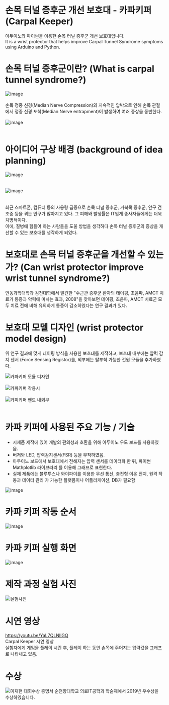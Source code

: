 # 손목 터널 증후군 개선 보호대 - 카파키퍼 (Carpal Keeper)
아두이노와 파이썬을 이용한 손목 터널 증후군 개선 보호대입니다.
<br>
It is a wrist protector that helps improve Carpal Tunnel Syndrome symptoms using Arduino and Python.



# 손목 터널 증후군이란? (What is carpal tunnel syndrome?)

![image](https://user-images.githubusercontent.com/72370701/159734842-32304d24-5549-442d-af3f-5a6c6f45e621.png)
<br>
<br>
손목 정중 신경(Median Nerve Compression)의 지속적인 압박으로 인해 손목 관절에서 정중 신경 포착(Median Nerve entrapment)이 발생하여 여러 증상을 동반한다.
<br>
<br>
![image](https://user-images.githubusercontent.com/72370701/159735130-748cf609-db86-44bb-b69f-5e4266feeb5c.png)
<br>
<br>



# 아이디어 구상 배경 (background of idea planning)

![image](https://user-images.githubusercontent.com/72370701/159734272-2e416d38-dc03-4b34-b12c-cb800c1bf9b5.png)
<br>
<br>
<br>
![image](https://user-images.githubusercontent.com/72370701/159734283-348160ed-f9bc-4876-8ab4-aeabf3781ead.png)
<br>
<br>
<br>
최근 스마트폰, 컴퓨터 등의 사용량 급증으로 손목 터널 증후군, 거북목 증후군, 안구 건조증 등을 겪는 인구가 많아지고 있다. 그 피해와 발생률은 IT업계 종사자들에게는 더욱 치명적이다.<br>
이에, 질병에 힘들어 하는 사람들을 도울 방법을 생각하다 손목 터널 증후군의 증상을 개선할 수 있는 보호대를 생각하게 되었다.



# 보호대로 손목 터널 증후군을 개선할 수 있는가? (Can wrist protector improve wrist tunnel syndrome?)

안동과학대학과 김천대학에서 발간한 "수근관 증후군 환자의 테이핑, 초음파, AMCT 치료가 통증과 악력에 미치는 효과, 2008"을 찾아보면 테이핑, 초음파, AMCT 치료군 모두 치료 전에 비해 유의하게 통증이 감소하였다는 연구 결과가 있다.


# 보호대 모델 디자인 (wrist protector model design)
위 연구 결과에 맞게 테이핑 방식을 사용한 보호대를 제작하고, 보호대 내부에는 압력 감지 센서 (Force Sensing Registor)를, 외부에는 탈부착 가능한 전원 모듈을 추가하였다.

![카파키퍼 모듈 디자인](https://user-images.githubusercontent.com/72370701/159736972-e842abda-ed24-4c60-b55f-ebf4f4b25aa0.png)
<br>
<br>
![카파키퍼 착용시](https://user-images.githubusercontent.com/72370701/159736988-29b254a5-904c-48e9-a4d9-55025ea4f877.png)
<br>
<br>
![카피키퍼 밴드 내외부](https://user-images.githubusercontent.com/72370701/159737000-438a0415-301c-45db-8918-2ad741fe98f1.png)
<br>
<br>

# 카파 키퍼에 사용된 주요 기능 / 기술
- 시제품 제작에 있어 개발의 편의성과 호환을 위해 아두이노 우도 보드를 사용하였음.
- 버저와 LED, 압력감지센서(FSR) 등을 부착하였음.
- 아두이노 보드에서 보호대에서 전해지는 압력 센서를 데이터화 한 뒤, 파이썬 Mathplotlib 라이브러리   를 이용해 그래프로 표현한다.
- 실제 제품에는 블루투스나 와이파이를 이용한 무선 통신, 충전형 이온 전지, 원격 작동과 데이터 관리   가 가능한 플랫폼이나 어플리케이션, DB가 필요함


![image](https://user-images.githubusercontent.com/72370701/159737754-920b8523-8c25-4199-9fc6-2fceddcbf9b1.png)


# 카파 키퍼 작동 순서
![image](https://user-images.githubusercontent.com/72370701/159737842-c51e7259-6205-4644-89c4-f51602840cba.png)


# 카파 키퍼 실행 화면
![image](https://user-images.githubusercontent.com/72370701/159737885-75332d82-3cac-4a9a-ba9a-314a79cdd5e9.png)


# 제작 과정 실험 사진
![실험사진](https://user-images.githubusercontent.com/72370701/159738709-83b5dd88-60e2-4567-a83f-970c26d0318c.jpg)


# 시연 영상
https://youtu.be/YaL7QLNlIGQ<br>
Carpal Keeper 시연 영상<br>
실험자에게 게임을 플레이 시킨 후, 플레이 하는 동안 손목에 주어지는 압력값을 그래프로 나타내고 있음.

# 수상
![이재헌 대회수상 증명서](https://user-images.githubusercontent.com/72370701/159743836-492ca26e-b504-49fc-a3b9-6f921404c750.jpg)
순천향대학교 의료IT공학과 학술제에서 2019년 우수상을 수상하였습니다.

